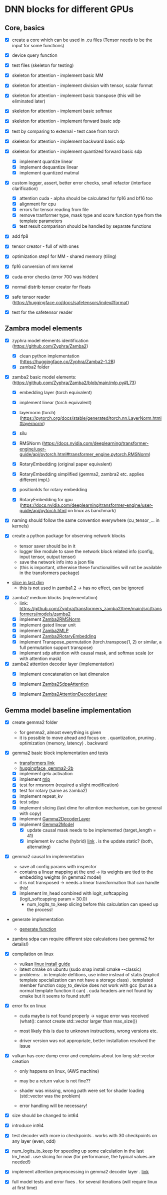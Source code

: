 # DNN blocks for different GPUs

## Core, basics

- [x] create a core which can be used in .cu files (Tensor needs to be the input for some functions)
- [x] device query function
- [x] test files (skeleton for testing)
- [x] skeleton for attention - implement basic MM
- [x] skeleton for attention - implement division with tensor, scalar format
- [x] skeleton for attention - implement basic transpose (this will be eliminated later)
- [x] skeleton for attention - implement basic softmax
- [x] skeleton for attention - implement forward basic sdp
- [x] test by comparing to external - test case from torch
- [x] skeleton for attention - implement backward basic sdp
- [x] skeleton for attention - implement quantized forward basic sdp
    - [x] implement quantize linear
	- [x] implement dequantize linear
	- [x] implement quantized matmul
- [x] custom logger, assert, better error checks, small refactor (interface clarification)
    - [x] attention cuda - alpha should be calculated for fp16 and bf16 too
	- [x] alignment for cpu
	- [x] errors for tensor reading from file
	- [x] remove tranformer type, mask type and score function type from the template parameters
	- [x] test result comparison should be handled by separate functions
- [x] add fp8
- [x] tensor creator - full of with ones

- [x] optimization step1 for MM - shared memory (tiling)
- [x] fp16 conversion of mm kernel
- [x] cuda error checks (error 700 was hidden)
- [x] normal distrib tensor creator for floats

- [x] safe tensor reader (https://huggingface.co/docs/safetensors/index#format)
- [x] test for the safetensor reader


## Zambra model elements

- [x] zyphra model elements identification (https://github.com/Zyphra/Zamba2)
    - [x] clean python implementation (https://huggingface.co/Zyphra/Zamba2-1.2B)
	- [x] zamba2 folder

- [x] zamba2 basic model elements: (https://github.com/Zyphra/Zamba2/blob/main/mlp.py#L73)
    - [x] embedding layer (torch equivalent)
    - [x] implement linear (torch equivalent)
	- [x] layernorm (torch) (https://pytorch.org/docs/stable/generated/torch.nn.LayerNorm.html#layernorm)
	- [x] silu
	
	- [x] RMSNorm (https://docs.nvidia.com/deeplearning/transformer-engine/user-guide/api/pytorch.html#transformer_engine.pytorch.RMSNorm)
	- [x] RotaryEmbedding (original paper equivalent)
	- [x] RotaryEmbedding simplified (gemma2, zambra2 etc. applies different impl.)
	- [x] positionIds for rotary embedding 
	- [x] RotaryEmbedding for gpu
	(https://docs.nvidia.com/deeplearning/transformer-engine/user-guide/api/pytorch.html on linux as banchmark)

- [x] naming should follow the same convention everywhere (cu_tensor_... in kernels)

- [x] create a python package for observing network blocks
    - tensor saver should be in it
	- logger like module to save the network block related info (config, input tensor, output tensor)
	- save the network info into a json file
	- (this is important, otherwise these functionalities will not be available in the transformers package)

- [slice in last dim](https://github.com/Zyphra/transformers_zamba2/blob/main/src/transformers/models/zamba2/modeling_zamba2.py#L783)
    - this is not used in zamba1.2 -> has no effect, can be ignored

- [x] zamba2 medium blocks (implementation)
    - link: https://github.com/Zyphra/transformers_zamba2/tree/main/src/transformers/models/zamba2
	- [x] implement [Zamba2RMSNorm](https://github.com/Zyphra/transformers_zamba2/blob/main/src/transformers/models/zamba2/modeling_zamba2.py#L99)
    - [x] implement gated linear unit
	- [x] implement [Zamba2MLP](https://github.com/Zyphra/transformers_zamba2/blob/main/src/transformers/models/zamba2/modeling_zamba2.py#L820)
	- [x] implement [Zamba2RotaryEmbedding](https://github.com/Zyphra/transformers_zamba2/blob/main/src/transformers/models/zamba2/modeling_zamba2.py#L116)
	- [x] implement Transpose_permutation (torch.transpose(1, 2) or similar, a full permutation support transpose)
	- [x] implement sdp attention with causal mask, and softmax scale (or with attention mask)

- [x] zamba2 attention decoder layer (implementation)
    - [x] implement concatenation on last dimension
    - [x] implement [Zamba2SdpaAttention](https://github.com/Zyphra/transformers_zamba2/blob/main/src/transformers/models/zamba2/modeling_zamba2.py#L707)
    - [x] implement [Zamba2AttentionDecoderLayer](https://github.com/Zyphra/transformers_zamba2/blob/main/src/transformers/models/zamba2/modeling_zamba2.py#L881)


## Gemma model baseline implementation

- [x] create gemma2 folder
    - for gemma2, almost everything is given
	- it is possible to move ahead and focus on:
		. quantization, pruning
		. optimization (memory, latency)
		. backward

- [x] gemma2 basic block implementation and tests
    - [transformers link](https://github.com/huggingface/transformers/tree/main/src/transformers/models/gemma2)
	- [huggingface, gemma2-2b](https://huggingface.co/google/gemma-2b)
	- [x] implement gelu activation
	- [x] implement [mlp](https://github.com/huggingface/transformers/blob/main/src/transformers/models/gemma2/modeling_gemma2.py#L71)
	- [x] test for rmsnorm (required a slight modification)
	- [x] test for rotary (same as zamba2)
	- [x] implement repeat_kv
	- [x] test sdpa
	- [x] implement slicing (last dime for attention mechanism, can be general with copy)
	- [x] implement [Gamma2DecoderLayer](https://github.com/huggingface/transformers/blob/main/src/transformers/models/gemma2/modeling_gemma2.py#L488)
    - [x] implement [Gemma2Model](https://github.com/huggingface/transformers/blob/main/src/transformers/models/gemma2/modeling_gemma2.py#L720)
        - [x] update causal mask needs to be implemented (target_length = 41)
		- [x] implement kv cache (hybrid) [link](https://github.com/Zyphra/transformers_zamba2/blob/main/src/transformers/cache_utils.py#L1132)
			. is the update static? (both, alternating)

- [x] gemma2 causal lm implementation
    - save all config params with inspector
    - contains a linear mapping at the end -> its weights are tied to the embedding weights (in gemma2 model)
	- it is not transposed -> needs a linear transformation that can handle this!
	
	- [x] implement lm_head combined with logit_softcapping (logit_softcapping param = 30.0)
		- num_logits_to_keep slicing before this calculation can speed up the process!


- generate implementation
    - [generate function](https://github.com/huggingface/transformers/blob/main/src/transformers/generation/utils.py#L1861)

- zambra sdpa can require different size calculations (see gemma2 for details!)

- [x] compilation on linux 
    - vulkan [linux install guide](https://vulkan.lunarg.com/doc/sdk/1.3.296.0/linux/getting_started_ubuntu.html)
	- latest cmake on ubuntu (sudo snap install cmake --classic)
	- problems:
	    . in template defitions, use inline instead of statis (explicit template specialization can not have a storage class)
		. templated member function copy_to_device does not work with gcc (but as a normal template function it can)
		. cuda headers are not found by cmake but it seems to found stuff!

- [x] error fix on linux
    - cuda maybe is not found properly -> vague error was received (what():  cannot create std::vector larger than max_size())
	- most likely this is due to unknown instructions, wrong versions etc.
	
	- driver version was not appropriate, better installation resolved the issue

- [x] vulkan has core dump error and complains about too long std::vector creation
    - only happens on linux, (AWS machine)
	- may be a return value is not fine??
	
	- shader was missing, wrong path were set for shader loading (std::vector<char> was the problem)
	- error handling will be necessary!


- [x] size should be changed to int64
- [x] introduce int64

- [x] test decoder with more io checkpoints
    . works with 30 checkpoints on any layer (even, odd)

- [x] num_logits_to_keep for speeding up some calculation in the last lm_head
    . use slicing for now (for performance, the typical values are needed!)

- [x] implement attention preprocessing in gemma2 decoder layer
    . [link](https://github.com/huggingface/transformers/blob/main/src/transformers/models/gemma2/modeling_gemma2.py#L539)

- [x] full model tests and error fixes
    . for several iterations (will require linux at first time)
